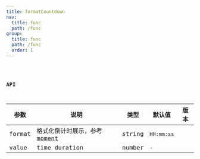 ```yaml
---
title: formatCountdown
nav:
  title: func
  path: /func
group:
  title: func
  path: /func
  order: 1
---
```


<code hideActions='["CSB", "EXTERNAL"]' src="./demo/index.jsx" />

### API

| 参数 | 说明 | 类型 | 默认值 | 版本 |
| --- | --- | --- | --- | --- |
| format | 格式化倒计时展示，参考 [moment](http://momentjs.com/) | string | `HH:mm:ss` |  |
| value | time duration | number | - |  |

